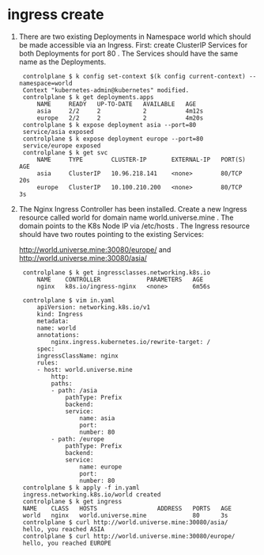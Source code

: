 # ingress create

1. There are two existing Deployments in Namespace world which should be made accessible via an Ingress.
    First: create ClusterIP Services for both Deployments for port 80 . The Services should have the same name as the Deployments.

        controlplane $ k config set-context $(k config current-context) --namespace=world 
        Context "kubernetes-admin@kubernetes" modified.
        controlplane $ k get deployments.apps 
            NAME     READY   UP-TO-DATE   AVAILABLE   AGE
            asia     2/2     2            2           4m12s
            europe   2/2     2            2           4m20s
        controlplane $ k expose deployment asia --port=80
        service/asia exposed
        controlplane $ k expose deployment europe --port=80
        service/europe exposed
        controlplane $ k get svc
            NAME     TYPE        CLUSTER-IP       EXTERNAL-IP   PORT(S)   AGE
            asia     ClusterIP   10.96.218.141    <none>        80/TCP    20s
            europe   ClusterIP   10.100.210.200   <none>        80/TCP    3s
        
2. The Nginx Ingress Controller has been installed.
    Create a new Ingress resource called world for domain name world.universe.mine . The domain points to the K8s Node IP via /etc/hosts .
    The Ingress resource should have two routes pointing to the existing Services:

    http://world.universe.mine:30080/europe/ and http://world.universe.mine:30080/asia/ 

        controlplane $ k get ingressclasses.networking.k8s.io 
            NAME    CONTROLLER             PARAMETERS   AGE
            nginx   k8s.io/ingress-nginx   <none>       6m56s
        
        controlplane $ vim in.yaml
            apiVersion: networking.k8s.io/v1
            kind: Ingress
            metadata:
            name: world
            annotations:
                nginx.ingress.kubernetes.io/rewrite-target: /
            spec:
            ingressClassName: nginx
            rules:
            - host: world.universe.mine
                http:
                paths:
                - path: /asia
                    pathType: Prefix
                    backend:
                    service:
                        name: asia
                        port:
                        number: 80
                - path: /europe
                    pathType: Prefix
                    backend:
                    service:
                        name: europe
                        port:
                        number: 80
        controlplane $ k apply -f in.yaml 
        ingress.networking.k8s.io/world created
        controlplane $ k get ingress
        NAME    CLASS   HOSTS                 ADDRESS   PORTS   AGE
        world   nginx   world.universe.mine             80      3s
        controlplane $ curl http://world.universe.mine:30080/asia/
        hello, you reached ASIA
        controlplane $ curl http://world.universe.mine:30080/europe/
        hello, you reached EUROPE